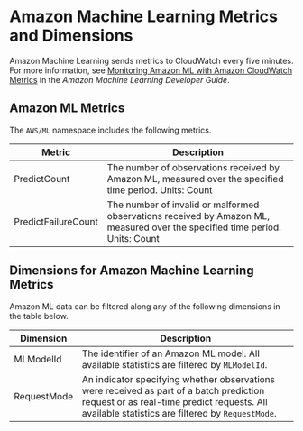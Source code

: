 # Amazon Machine Learning Metrics and Dimensions<a name="ml-metricscollected"></a>

Amazon Machine Learning sends metrics to CloudWatch every five minutes\. For more information, see [Monitoring Amazon ML with Amazon CloudWatch Metrics](https://docs.aws.amazon.com/machine-learning/latest/dg/cw-doc.html) in the *Amazon Machine Learning Developer Guide*\.

## Amazon ML Metrics<a name="machinelearning-metrics"></a>

The `AWS/ML` namespace includes the following metrics\.


| Metric | Description | 
| --- | --- | 
| PredictCount |  The number of observations received by Amazon ML, measured over the specified time period\.  Units: Count  | 
| PredictFailureCount |  The number of invalid or malformed observations received by Amazon ML, measured over the specified time period\. Units: Count  | 

## Dimensions for Amazon Machine Learning Metrics<a name="ml-metric-dimensions"></a>

Amazon ML data can be filtered along any of the following dimensions in the table below\.


|  Dimension  |  Description  | 
| --- | --- | 
|  MLModelId  |  The identifier of an Amazon ML model\. All available statistics are filtered by `MLModelId`\.   | 
|  RequestMode  |  An indicator specifying whether observations were received as part of a batch prediction request or as real\-time predict requests\. All available statistics are filtered by `RequestMode`\.   | 